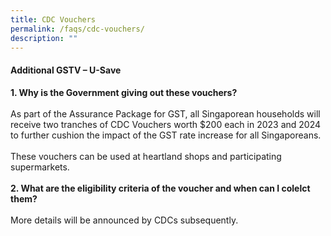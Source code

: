 ```yaml
---
title: CDC Vouchers
permalink: /faqs/cdc-vouchers/
description: ""
---
```

#### Additional GSTV – U-Save
<b>1. Why is the Government giving out these vouchers?</b>
<br><br>As part of the Assurance Package for GST, all Singaporean households will receive two tranches of CDC Vouchers worth $200 each in 2023 and 2024 to further cushion the impact of the GST rate increase for all Singaporeans. <br><br>These vouchers can be used at heartland shops and participating supermarkets.
<br><br>
<b>2. What are the eligibility criteria of the voucher and when can I colelct them?</b>
<br><br>More details will be announced by CDCs subsequently.